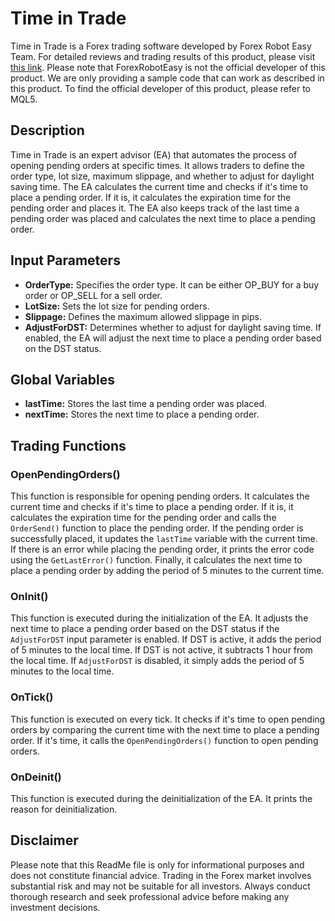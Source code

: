 # Time in Trade

Time in Trade is a Forex trading software developed by Forex Robot Easy Team. For detailed reviews and trading results of this product, please visit [this link](https://forexroboteasy.com/forex-robot-review/time-in-trade-forex-software-unbiased-review-real-results/). Please note that ForexRobotEasy is not the official developer of this product. We are only providing a sample code that can work as described in this product. To find the official developer of this product, please refer to MQL5.

## Description

Time in Trade is an expert advisor (EA) that automates the process of opening pending orders at specific times. It allows traders to define the order type, lot size, maximum slippage, and whether to adjust for daylight saving time. The EA calculates the current time and checks if it's time to place a pending order. If it is, it calculates the expiration time for the pending order and places it. The EA also keeps track of the last time a pending order was placed and calculates the next time to place a pending order.

## Input Parameters

- **OrderType:** Specifies the order type. It can be either OP_BUY for a buy order or OP_SELL for a sell order.
- **LotSize:** Sets the lot size for pending orders.
- **Slippage:** Defines the maximum allowed slippage in pips.
- **AdjustForDST:** Determines whether to adjust for daylight saving time. If enabled, the EA will adjust the next time to place a pending order based on the DST status.
 
## Global Variables

- **lastTime:** Stores the last time a pending order was placed.
- **nextTime:** Stores the next time to place a pending order.

## Trading Functions

### OpenPendingOrders()

This function is responsible for opening pending orders. It calculates the current time and checks if it's time to place a pending order. If it is, it calculates the expiration time for the pending order and calls the `OrderSend()` function to place the pending order. If the pending order is successfully placed, it updates the `lastTime` variable with the current time. If there is an error while placing the pending order, it prints the error code using the `GetLastError()` function. Finally, it calculates the next time to place a pending order by adding the period of 5 minutes to the current time.

### OnInit()

This function is executed during the initialization of the EA. It adjusts the next time to place a pending order based on the DST status if the `AdjustForDST` input parameter is enabled. If DST is active, it adds the period of 5 minutes to the local time. If DST is not active, it subtracts 1 hour from the local time. If `AdjustForDST` is disabled, it simply adds the period of 5 minutes to the local time.

### OnTick()

This function is executed on every tick. It checks if it's time to open pending orders by comparing the current time with the next time to place a pending order. If it's time, it calls the `OpenPendingOrders()` function to open pending orders.

### OnDeinit()

This function is executed during the deinitialization of the EA. It prints the reason for deinitialization.

## Disclaimer

Please note that this ReadMe file is only for informational purposes and does not constitute financial advice. Trading in the Forex market involves substantial risk and may not be suitable for all investors. Always conduct thorough research and seek professional advice before making any investment decisions.
